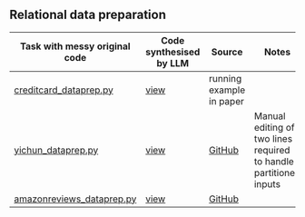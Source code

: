 
## Relational data preparation

| Task with messy original code |  Code synthesised by LLM | Source | Notes |
|---|---|---|---|
| [creditcard_dataprep.py](lester/benchmark/creditcard_dataprep.py)  | [view](synthesised_code.py#L2)  | running example in paper ||
| [yichun_dataprep.py](lester/benchmark/yichun_dataprep.py) | [view](synthesised_code.py#L51) | [GitHub](https://github.com/YichunAstrid/e-commerce-use-case/tree/main/1116LogisticRegression) | Manual editing of two lines required<br/> to handle partitioned inputs |
| [amazonreviews_dataprep.py](lester/benchmark/amazonreviews_dataprep.py) | [view](synthesised_code.py#L81) | [GitHub](https://github.com/aayush210789/Deception-Detection-on-Amazon-reviews-dataset/blob/master/SVM_model.ipynb) ||








